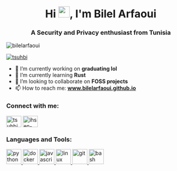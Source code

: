 <h1 align="center">Hi <img src="https://raw.githubusercontent.com/MartinHeinz/MartinHeinz/master/wave.gif" width="30px">, I'm Bilel Arfaoui</h1>
<h3 align="center">A Security and Privacy enthusiast from Tunisia</h3>
<p align="left"> <img src="https://komarev.com/ghpvc/?username=bilelarfaoui&label=Profile%20views&color=0e75b6&style=flat" alt="bilelarfaoui" /> </p>
<p align="left"> <a href="https://twitter.com/tsuhbi" target="blank"><img src="https://img.shields.io/twitter/follow/tsuhbi?logo=twitter&style=for-the-badge" alt="tsuhbi" /></a> </p>

- 🔭 I’m currently working on **graduating lol**
- 🌱 I’m currently learning **Rust**
- 👯 I’m looking to collaborate on **FOSS projects**
- 📫 How to reach me: **www.bilelarfaoui.github.io**

<h3 align="left">Connect with me:</h3>
<p align="left">
<a href="https://twitter.com/tsuhbi" target="blank"><img align="center" src="https://raw.githubusercontent.com/rahuldkjain/github-profile-readme-generator/master/src/images/icons/Social/twitter.svg" alt="tsuhbi" height="30" width="40" /></a>
<a href="https://linkedin.com/in/bilelarfaoui" target="blank"><img align="center" src="https://raw.githubusercontent.com/rahuldkjain/github-profile-readme-generator/master/src/images/icons/Social/linked-in-alt.svg" alt="ihsen-b8" height="30" width="40" /></a>
</p>

<h3 align="left">Languages and Tools:</h3>
<p align="left"> 
<a href="https://www.python.org/" target="_blank" rel="noreferrer"> <img src="https://logos-download.com/wp-content/uploads/2016/10/Python_logo_icon.png" alt="python" width="40" height="40"/> </a>
<a href="https://www.docker.com/" target="_blank" rel="noreferrer"> <img src="https://www.logolynx.com/images/logolynx/b7/b769fa4ba92e48da33e691a69ca62224.png" alt="docker" width="40" height="40"/> </a>
<a href="https://www.javascript.com/" target="_blank" rel="noreferrer"> <img src="https://pluspng.com/img-png/javascript-vector-png-javascript-vector-logo-600.png" alt="javascript" width="40" height="40"/> </a>
<a href="https://kernel.org/" target="_blank" rel="noreferrer"> <img src="https://pngimg.com/uploads/linux/linux_PNG1.png" alt="linux" width="40" height="40"/> </a>
<a href="https://git-scm.com/" target="_blank" rel="noreferrer"> <img src="https://pngimg.com/uploads/linux/linux_PNG1.png![image](https://user-images.githubusercontent.com/69963256/198871023-3b7c7de5-e3f3-49fe-9ff3-d45232bc5fae.png)
" alt="git" width="40" height="40"/> </a>
<a href="https://www.gnu.org/home.en.html" target="_blank" rel="noreferrer"> <img src="https://raw.githubusercontent.com/odb/official-bash-logo/master/assets/Logos/Icons/PNG/512x512.png" alt="bash" width="40" height="40"/> </a>

<!--
**bilelarfaoui/bilelarfaoui** is a ✨ _special_ ✨ repository because its `README.md` (this file) appears on your GitHub profile.

Here are some ideas to get you started:




- 🤔 I’m looking for help with ...
- 💬 Ask me about ...

- 😄 Pronouns: ...
- ⚡ Fun fact: ...
-->
